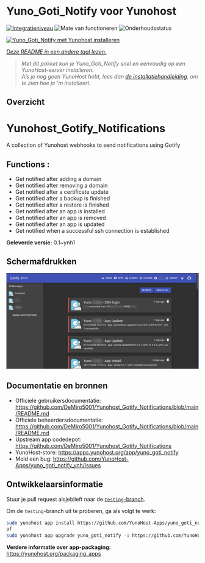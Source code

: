 <!--
NB: Deze README is automatisch gegenereerd door <https://github.com/YunoHost/apps/tree/master/tools/readme_generator>
Hij mag NIET handmatig aangepast worden.
-->

# Yuno_Goti_Notify voor Yunohost

[![Integratieniveau](https://apps.yunohost.org/badge/integration/yuno_goti_notify)](https://ci-apps.yunohost.org/ci/apps/yuno_goti_notify/)
![Mate van functioneren](https://apps.yunohost.org/badge/state/yuno_goti_notify)
![Onderhoudsstatus](https://apps.yunohost.org/badge/maintained/yuno_goti_notify)

[![Yuno_Goti_Notify met Yunohost installeren](https://install-app.yunohost.org/install-with-yunohost.svg)](https://install-app.yunohost.org/?app=yuno_goti_notify)

*[Deze README in een andere taal lezen.](./ALL_README.md)*

> *Met dit pakket kun je Yuno_Goti_Notify snel en eenvoudig op een YunoHost-server installeren.*  
> *Als je nog geen YunoHost hebt, lees dan [de installatiehandleiding](https://yunohost.org/install), om te zien hoe je 'm installeert.*

## Overzicht

# Yunohost_Gotify_Notifications
A collection of Yunohost webhooks to send notifications using Gotify

## Functions :
  * Get notified after adding a domain
  * Get notified after removing a domain
  * Get notified after a certificate update
  * Get notified after a backup is finished
  * Get notified after a restore is finished
  * Get notified after an app is installed
  * Get notified after an app is removed
  * Get notified after an app is updated
  * Get notified when a successful ssh connection is established


**Geleverde versie:** 0.1~ynh1

## Schermafdrukken

![Schermafdrukken van Yuno_Goti_Notify](./doc/screenshots/IMG_20241205_224629.png)

## Documentatie en bronnen

- Officiele gebruikersdocumentatie: <https://github.com/DeMiro5001/Yunohost_Gotify_Notifications/blob/main/README.md>
- Officiele beheerdersdocumentatie: <https://github.com/DeMiro5001/Yunohost_Gotify_Notifications/blob/main/README.md>
- Upstream app codedepot: <https://github.com/DeMiro5001/Yunohost_Gotify_Notifications>
- YunoHost-store: <https://apps.yunohost.org/app/yuno_goti_notify>
- Meld een bug: <https://github.com/YunoHost-Apps/yuno_goti_notify_ynh/issues>

## Ontwikkelaarsinformatie

Stuur je pull request alsjeblieft naar de [`testing`-branch](https://github.com/YunoHost-Apps/yuno_goti_notify_ynh/tree/testing).

Om de `testing`-branch uit te proberen, ga als volgt te werk:

```bash
sudo yunohost app install https://github.com/YunoHost-Apps/yuno_goti_notify_ynh/tree/testing --debug
of
sudo yunohost app upgrade yuno_goti_notify -u https://github.com/YunoHost-Apps/yuno_goti_notify_ynh/tree/testing --debug
```

**Verdere informatie over app-packaging:** <https://yunohost.org/packaging_apps>
